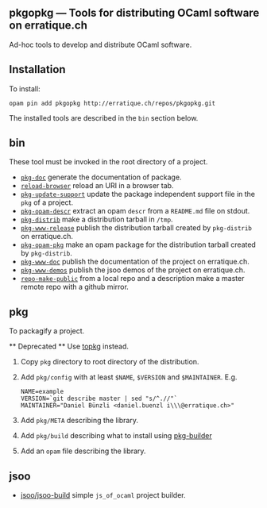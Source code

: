 pkgopkg — Tools for distributing OCaml software on erratique.ch
-------------------------------------------------------------------------------

Ad-hoc tools to develop and distribute OCaml software.

## Installation

To install:

    opam pin add pkgopkg http://erratique.ch/repos/pkgopkg.git
    
The installed tools are described in the `bin` section below.

## bin

These tool must be invoked in the root directory of a project.


* [`pkg-doc`](bin/pkg-doc) generate the documentation of package. 
* [`reload-browser`](bin/reload-browser) reload an URI in a browser
  tab.
* [`pkg-update-support`](bin/pkg-update-support) update the package
  independent support file in the `pkg` of a project.
* [`pkg-opam-descr`](bin/pkg-opam-descr) extract an opam `descr`
  from a `README.md` file on stdout.
* [`pkg-distrib`](bin/pkg-distrib) make a distribution tarball in
  `/tmp`.
* [`pkg-www-release`](bin/pkg-www-release) publish the distribution
  tarball created by `pkg-distrib` on erratique.ch.
* [`pkg-opam-pkg`](bin/pkg-opam-pkg) make an opam package for the
  distribution tarball created by `pkg-distrib`.
* [`pkg-www-doc`](bin/pkg-www-demos) publish the documentation 
  of the project on erratique.ch.
* [`pkg-www-demos`](bin/pkg-www-demos) publish the jsoo demos of the
  project on erratique.ch.
* [`repo-make-public`](bin/repo-make-public) from a local repo and
  a description make a master remote repo with a github mirror.

## pkg

To packagify a project.

** Deprecated ** Use [topkg](http://github.com/dbuenzli/topkg) instead.

1. Copy `pkg` directory to root directory of the distribution. 
2. Add `pkg/config` with at least `$NAME`, `$VERSION` and `$MAINTAINER`. E.g.

   ```
   NAME=example
   VERSION=`git describe master | sed "s/^.//"`
   MAINTAINER="Daniel Bünzli <daniel.buenzl i\\\@erratique.ch>"
   ```
3. Add `pkg/META` describing the library.
4. Add `pkg/build` describing what to install using 
   [pkg-builder](pkg/pkg-builder)
5. Add an `opam` file describing the library.

## jsoo

* [jsoo/jsoo-build](jsoo/jsoo-build) simple `js_of_ocaml` project
  builder.
